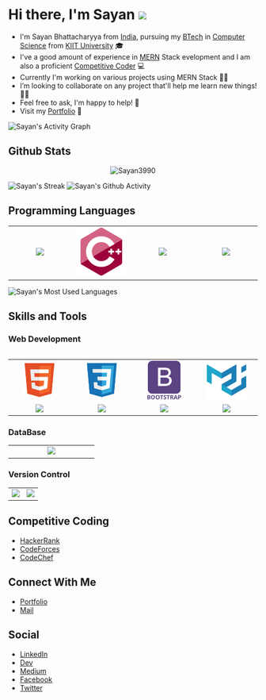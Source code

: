 # Hi there, I'm Sayan <img src="https://raw.githubusercontent.com/MartinHeinz/MartinHeinz/master/wave.gif" width="50">


- I'm Sayan Bhattacharyya from [India](https://en.wikipedia.org/wiki/India), pursuing my [BTech](https://en.wikipedia.org/wiki/Bachelor_of_Technology) in [Computer Science](https://en.wikipedia.org/wiki/Computer_science) from [KIIT University](https://kiit.ac.in/) 🎓
- I've a good amount of experience in [MERN](https://en.wikipedia.org/wiki/MEAN_(solution_stack)) Stack evelopment and I am also a proficient [Competitive Coder](https://en.wikipedia.org/wiki/Competitive_programming) 💻 
- Currently I'm working on various projects using MERN Stack 👨‍💻
- I’m looking to collaborate on any project that'll help me learn new things! 🤝🏻
- Feel free to ask, I'm happy to help! 💬
- Visit my [Portfolio](https://sayan-bhattacharyya.netlify.app/) 👀

![Sayan's Activity Graph](https://activity-graph.herokuapp.com/graph?username=Sayan3990&bg_color=000000&color=39FF14&line=FF0&point=F00&hide_border=true)

## Github Stats

<p align="center">
    <img src="https://komarev.com/ghpvc/?username=Sayan3990" alt="Sayan3990" />
</p>
<div>
    <img src="https://github-readme-streak-stats.herokuapp.com/?user=Sayan3990&theme=chartreuse-dark&hide_border=true" alt="Sayan's Streak" width="49%">
    <img src="https://github-readme-stats.vercel.app/api?username=Sayan3990&theme=chartreuse-dark&show_icons=true&hide_border=true&count_private=true" alt="Sayan's Github Activity" width="49%">
</div>

## Programming Languages
<table align="center" width="100" >
  <tr>
      <td align='center' width="190">
          <img src="https://cdn.iconscout.com/icon/free/png-256/c-programming-569564.png" width="110">
      </td>
      <td align='center' width="190">
          <img src="https://github.com/devicons/devicon/blob/master/icons/cplusplus/cplusplus-original.svg" width="100">
      </td>
      <!-- <td align='center' width="190">
          <img src="https://www.vectorlogo.zone/logos/python/python-icon.svg" width="100">
      </td> -->
      <td align='center' width="190">
          <img src="https://github.com/abranhe/programming-languages-logos/blob/master/src/javascript/javascript.svg" width="100">
      </td>
      <td align='center' width="190">
          <img src="https://www.vectorlogo.zone/logos/typescriptlang/typescriptlang-icon.svg" width="100">
      </td>
  </tr>
<table>

![Sayan's Most Used Languages](https://github-readme-stats.vercel.app/api/top-langs/?username=Sayan3990&langs_count=10&layout=compact&hide_border=true&theme=chartreuse-dark&show_icons=true)


## Skills and Tools

### Web Development
<table width="100">
  <tr>
      <td align='center' width="190">
          <img src="https://github.com/devicons/devicon/blob/master/icons/html5/html5-original.svg" width="70">
      </td>
      <td align='center' width="190">
          <img src="https://github.com/devicons/devicon/blob/master/icons/css3/css3-original.svg" width="70">
      </td>
      <td align='center' width="190">
        <img src="https://github.com/devicons/devicon/blob/master/icons/bootstrap/bootstrap-plain-wordmark.svg" width="80">
      </td>
      <td align='center' width="190">
          <img src="https://github.com/devicons/devicon/blob/master/icons/materialui/materialui-original.svg" width="80">
      </td>
  </tr>
  <tr>
    <td align='center'>
        <img src="https://www.vectorlogo.zone/logos/firebase/firebase-ar21.svg" width="110">
      </td>
      <td align='center' width="190">
          <img src="https://www.vectorlogo.zone/logos/reactjs/reactjs-ar21.svg">
      </td>
      <td align='center'>
          <img src="https://www.vectorlogo.zone/logos/nodejs/nodejs-ar21.svg">
      </td>
      <td align='center'>
          <img src="https://www.vectorlogo.zone/logos/expressjs/expressjs-ar21.svg" width="100">
      </td>
  </tr>
</table>


### DataBase
<table width="100">
  <tr>
      <td align='center' width="160">
          <img src="https://www.vectorlogo.zone/logos/mongodb/mongodb-ar21.svg">
      </td>
      <!-- <td align='center' width="100">
          <img src="https://firebasestorage.googleapis.com/v0/b/profile-sayan-bhattacharyya.appspot.com/o/kisspng-logo-mysql-5-einfhrung-programmierung-referen-mysql-5b758eb2997347.9008911215344308986285.png?alt=media&token=444abc9b-afa5-4e6e-989e-c20ffd8732d9">
      </td>
      <td align='center' width="190">
          <img src="https://www.vectorlogo.zone/logos/postgresql/postgresql-ar21.svg">
      </td> -->
  </tr>
</table>

<!-- 
### Machine Learning
<table width="100">
   <tr>
      <td align="center">
        <img src="https://upload.wikimedia.org/wikipedia/commons/0/05/Scikit_learn_logo_small.svg" width="100">
      </td>
      <td align="center">
        <img src="https://keras.io/img/logo.png" width="170">
      </td>
      <td align='center' width="90">
        <img src="https://firebasestorage.googleapis.com/v0/b/profile-sayan-bhattacharyya.appspot.com/o/tensorflow-2.svg?alt=media&token=4c2ed0f0-9580-4af2-a02e-f1eb7ceb6007">
      </td>
      <td align='center'>
          <img src="https://firebasestorage.googleapis.com/v0/b/profile-sayan-bhattacharyya.appspot.com/o/tfjs.png?alt=media&token=82d52879-d2da-4e25-b94e-59cd7a39ce67" width="110">
      </td>
  </tr>
</table>
 -->

### Version Control
<table width="100">
   <tr>
      <td align='center'>
          <img src="https://cdn.freebiesupply.com/logos/large/2x/git-logo-svg-vector.svg" width="90">
      </td>
      <td align='center'>
          <img src="https://www.vectorlogo.zone/logos/github/github-tile.svg" width="60">
      </td>
  </tr>
</table>

## Competitive Coding
  - [HackerRank](https://www.hackerrank.com/sayan_bhatta2017)
  - [CodeForces](https://codeforces.com/profile/1905345)
  - [CodeChef](https://www.codechef.com/users/trust_me345)

## Connect With Me
  - [Portfolio](https://sayan-bhattacharyya.netlify.app/)
  - [Mail](mailto:sayan.bhatta2017@gmail.com)

## Social
  - [LinkedIn](https://www.linkedin.com/in/sayan-bhattacharyya-aa44a61a4/)
  - [Dev](https://dev.to/sayan3990)
  - [Medium](https://medium.com/@sayan.bhatta2017)
  - [Facebook](https://www.facebook.com/sayan.bhattacharyya.3990)
  - [Twitter](https://mobile.twitter.com/Sayan_Bhatta345)